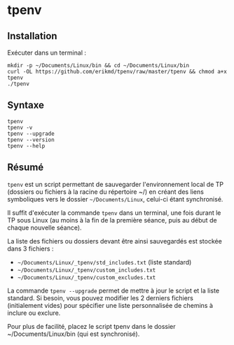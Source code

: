 # tpenv

## Installation

Exécuter dans un terminal :

```
mkdir -p ~/Documents/Linux/bin && cd ~/Documents/Linux/bin
curl -OL https://github.com/erikmd/tpenv/raw/master/tpenv && chmod a+x tpenv
./tpenv
```

## Syntaxe

```
tpenv
tpenv -v
tpenv --upgrade
tpenv --version
tpenv --help
```

## Résumé

`tpenv` est un script permettant de sauvegarder l'environnement local
de TP (dossiers ou fichiers à la racine du répertoire ~/) en créant
des liens symboliques vers le dossier `~/Documents/Linux`,
celui-ci étant synchronisé.

Il suffit d'exécuter la commande `tpenv` dans un terminal, une fois
durant le TP sous Linux (au moins à la fin de la première séance, puis
au début de chaque nouvelle séance).

La liste des fichiers ou dossiers devant être ainsi sauvegardés est
stockée dans 3 fichiers :

- `~/Documents/Linux/_tpenv/std_includes.txt` (liste standard)
- `~/Documents/Linux/_tpenv/custom_includes.txt`
- `~/Documents/Linux/_tpenv/custom_excludes.txt`

La commande `tpenv --upgrade` permet de mettre à jour le script et
la liste standard.
Si besoin, vous pouvez modifier les 2 derniers fichiers (initialement vides)
pour spécifier une liste personnalisée de chemins à inclure ou exclure.

Pour plus de facilité, placez le script tpenv dans le dossier
~/Documents/Linux/bin (qui est synchronisé).
